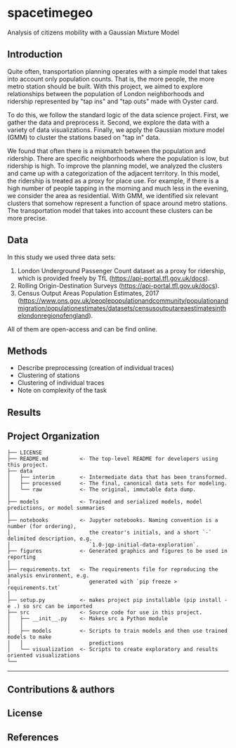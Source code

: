 spacetimegeo
==============================

Analysis of citizens mobility with a Gaussian Mixture Model

Introduction
------------

Quite often, transportation planning operates with a simple model that takes into account only population counts. That is, the more people, the more metro station should be built. With this project, we aimed to explore relationships between the population of London neighborhoods and ridership represented by "tap ins" and "tap outs" made with Oyster card. 

To do this, we follow the standard logic of the data science project. First, we gather the data and preprocess it. Second, we explore the data with a variety of data visualizations. Finally, we apply the Gaussian mixture model (GMM) to cluster the stations based on "tap in" data. 

We found that often there is a mismatch between the population and ridership. There are specific neighborhoods where the population is low, but ridership is high. To improve the planning model, we analyzed the clusters and came up with a categorization of the adjacent territory. In this model, the ridership is treated as a proxy for place use. For example, if there is a high number of people tapping in the morning and much less in the evening, we consider the area as residential. With GMM, we identified six relevant clusters that somehow represent a function of space around metro stations. The transportation model that takes into account these clusters can be more precise.

Data
------------
In this study we used three data sets:

1. London Underground Passenger Count dataset as a proxy for ridership, which is provided freely by TfL (https://api-portal.tfl.gov.uk/docs).
2. Rolling Origin-Destination Surveys (https://api-portal.tfl.gov.uk/docs).
3. Census Output Areas Population Estimates, 2017 (https://www.ons.gov.uk/peoplepopulationandcommunity/populationandmigration/populationestimates/datasets/censusoutputareaestimatesinthelondonregionofengland).

All of them are open-access and can be find online.

Methods
------------
* Describe preprocessing (creation of individual traces)
* Clustering of stations
* Clustering of individual traces
* Note on complexity of the task

Results
------------


Project Organization
------------

    ├── LICENSE
    ├── README.md          <- The top-level README for developers using this project.
    ├── data
    │   ├── interim        <- Intermediate data that has been transformed.
    │   ├── processed      <- The final, canonical data sets for modeling.
    │   └── raw            <- The original, immutable data dump.
    │
    ├── models             <- Trained and serialized models, model predictions, or model summaries
    │
    ├── notebooks          <- Jupyter notebooks. Naming convention is a number (for ordering),
    │                         the creator's initials, and a short `-` delimited description, e.g.
    │                         `1.0-jqp-initial-data-exploration`.
    ├── figures            <- Generated graphics and figures to be used in reporting
    │
    ├── requirements.txt   <- The requirements file for reproducing the analysis environment, e.g.
    │                         generated with `pip freeze > requirements.txt`
    │
    ├── setup.py           <- makes project pip installable (pip install -e .) so src can be imported
    ├── src                <- Source code for use in this project.
    │   ├── __init__.py    <- Makes src a Python module
    │   │
    │   ├── models         <- Scripts to train models and then use trained models to make
    │   │                     predictions
    │   └── visualization  <- Scripts to create exploratory and results oriented visualizations
    └──
--------

Contributions & authors
------------

License
------------

References
------------
